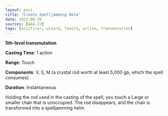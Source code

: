 ```yaml
---
layout: post
title: "Create Spelljamming Helm"
date: 2022-08-20
sources: [AAG.22]
tags: [artificer, wizard, level5, action, transmutation]
---
```


**5th-level transmutation**

**Casting Time**: 1 action

**Range**: Touch

**Components**: V, S, M (a crystal rod worth at least 5,000 gp, which the spell consumes)

**Duration**: Instantaneous

Holding the rod used in the casting of the spell, you touch a Large or smaller chair that is unoccupied. The rod disappears, and the chair is transformed into a spelljamming helm.
